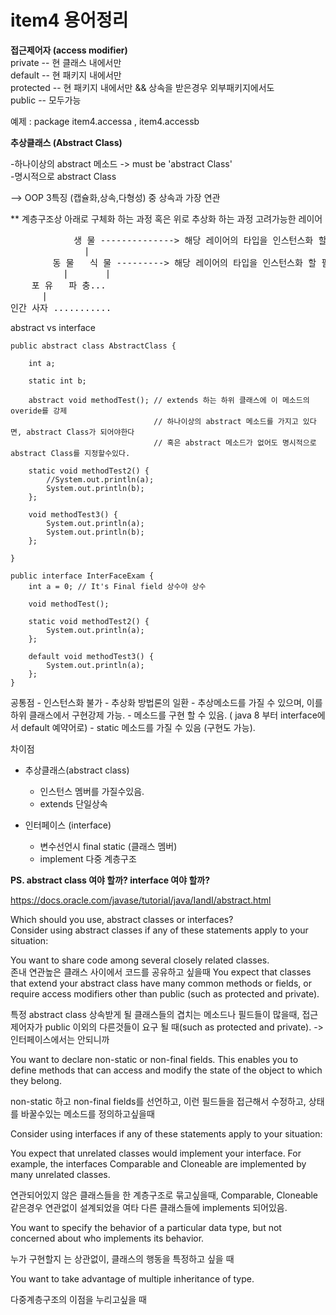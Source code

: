 # item4 용어정리

**접근제어자 (access modifier)**  
private -- 현 클래스 내에서만  
default -- 현 패키지 내에서만   
protected -- 현 패키지 내에서만 && 상속을 받은경우 외부패키지에서도  
public -- 모두가능  

예제 : package item4.accessa , item4.accessb


**추상클래스 (Abstract Class)**

-하나이상의 abstract 메소드 -> must be 'abstract Class'  
-명시적으로 abstract Class  

--> OOP 3특징 (캡슐화,상속,다형성) 중 상속과 가장 연관  

** 계층구조상 아래로 구체화 하는 과정 혹은 위로 추상화 하는 과정 고려가능한 레이어 
<pre>
			생 물 --------------> 해당 레이어의 타입을 인스턴스화 할 필요가 있는가.  
			  |  
		동 물   식 물 ---------> 해당 레이어의 타입을 인스턴스화 할 필요가 있는가.  
		  |       |  
	포 유   파 충...	  	
	  |  
인간 사자 ...........  
</pre> 

abstract vs interface 

	public abstract class AbstractClass {
	
		int a;
	
		static int b;
	
		abstract void methodTest(); // extends 하는 하위 클래스에 이 메소드의 overide를 강제
									// 하나이상의 abstract 메소드를 가지고 있다면, abstract Class가 되어야한다
									// 혹은 abstract 메소드가 없어도 명시적으로 abstract Class를 지정할수있다.
		
		static void methodTest2() {
			//System.out.println(a);
			System.out.println(b);
		};
		
		void methodTest3() {
			System.out.println(a);
			System.out.println(b);
		};
	
	}
	
	public interface InterFaceExam {
		int a = 0; // It's Final field 상수야 상수
	
		void methodTest();
	
		static void methodTest2() {
			System.out.println(a);
		};
	
		default void methodTest3() {
			System.out.println(a);
		};
	}

공통점 
	- 인스턴스화 불가
	- 추상화 방법론의 일환
	- 추상메소드를 가질 수 있으며, 이를 하위 클래스에서 구현강제 가능.
	- 메소드를 구현 할 수 있음. ( java 8 부터 interface에서 default 예약어로)
	- static 메소드를 가질 수 있음 (구현도 가능).
	
	
차이점
	
* 추상클래스(abstract class)
	- 인스턴스 멤버를 가질수있음.
	- extends 단일상속
	
* 인터페이스 (interface)
	- 변수선언시 final static (클래스 멤버)
	- implement 다중 계층구조
		
		
**PS. abstract class 여야 할까? interface 여야 할까?**

https://docs.oracle.com/javase/tutorial/java/IandI/abstract.html 

Which should you use, abstract classes or interfaces?  
Consider using abstract classes if any of these statements apply to your situation:  

You want to share code among several closely related classes.  
존내 연관높은 클래스 사이에서 코드를 공유하고 싶을때
You expect that classes that extend your abstract class have many common methods or fields, or require access modifiers other than public (such as protected and private).

특정 abstract class 상속받게 될 클래스들의 겹치는  메소드나 필드들이 많을때,
접근제어자가 public 이외의 다른것들이 요구 될 때(such as protected and private).
-> 인터페이스에서는 안되니까

You want to declare non-static or non-final fields. This enables you to define methods that can access and modify the state of the object to which they belong.

non-static 하고 non-final fields를 선언하고,
이런 필드들을 접근해서 수정하고, 상태를 바꿀수있는 메소드를 정의하고싶을때


Consider using interfaces if any of these statements apply to your situation:  

You expect that unrelated classes would implement your interface. For example, the interfaces Comparable and Cloneable are implemented by many unrelated classes.

연관되어있지 않은 클래스들을 한 계층구조로 묶고싶을때,
Comparable, Cloneable 같은경우 연관없이 설계되었을 여타 다른 클래스들에 implements 되어있음.

You want to specify the behavior of a particular data type, but not concerned about who implements its behavior. 

누가 구현할지 는 상관없이, 클래스의 행동을 특정하고 싶을 때 

You want to take advantage of multiple inheritance of type.
  
다중계층구조의 이점을 누리고싶을 때


